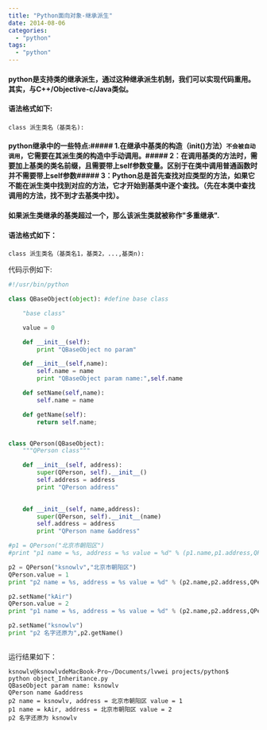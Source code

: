 ```yaml
---
title: "Python面向对象-继承派生"
date: 2014-08-06
categories:
  - "python"
tags:
  - "python"
---
```

<!--more-->

#### python是支持类的继承派生，通过这种继承派生机制，我们可以实现代码重用。其实，与C++/Objective-c/Java类似。
<!--more-->

#### 语法格式如下:    
    class 派生类名（基类名):
    
#### python继承中的一些特点:##### 1.在继承中基类的构造（__init__()方法）`不会被自动调用`，它需要在其派生类的构造中手动调用。##### 2：在调用基类的方法时，需要加上基类的类名前缀，且需要带上self参数变量。区别于在类中调用普通函数时并不需要带上self参数##### 3：Python总是首先查找对应类型的方法，如果它不能在派生类中找到对应的方法，它才开始到基类中逐个查找。（先在本类中查找调用的方法，找不到才去基类中找）。
#### 如果派生类继承的基类超过一个，那么该派生类就被称作"多重继承".
#### 语法格式如下：
    class 派生类名（基类名1，基类2，...,基类n):

代码示例如下:

``` python
#!/usr/bin/python

class QBaseObject(object): #define base class

	"base class"

	value = 0

	def __init__(self):
		print "QBaseObject no param"

	def __init__(self,name):
		self.name = name
		print "QBaseObject param name:",self.name

	def setName(self,name):
		self.name = name

	def getName(self):
		return self.name;		 	


class QPerson(QBaseObject):
	"""QPerson class"""

	def __init__(self, address):
		super(QPerson, self).__init__()
		self.address = address
		print "QPerson address"

	
	def __init__(self, name,address):
		super(QPerson, self).__init__(name)
		self.address = address
		print "QPerson name &address"

#p1 = QPerson("北京市朝阳区")
#print "p1 name = %s, address = %s value = %d" % (p1.name,p1.address,QPerson.value)

p2 = QPerson("ksnowlv","北京市朝阳区")
QPerson.value = 1
print "p2 name = %s, address = %s value = %d" % (p2.name,p2.address,QPerson.value)

p2.setName("kAir")
QPerson.value = 2
print "p1 name = %s, address = %s value = %d" % (p2.name,p2.address,QPerson.value)

p2.setName("ksnowlv")
print "p2 名字还原为",p2.getName()
	

```

运行结果如下：

    ksnowlv@ksnowlvdeMacBook-Pro~/Documents/lvwei projects/python$
    python object_Inheritance.py 
    QBaseObject param name: ksnowlv
    QPerson name &address
    p2 name = ksnowlv, address = 北京市朝阳区 value = 1
    p1 name = kAir, address = 北京市朝阳区 value = 2
    p2 名字还原为 ksnowlv

